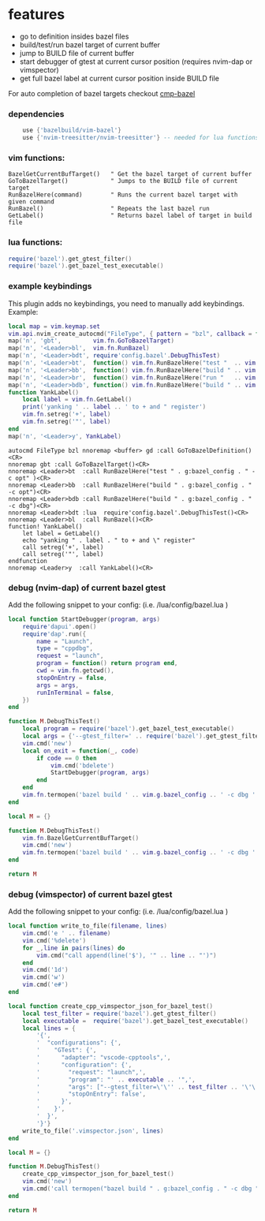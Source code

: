 # features
 - go to definition insides bazel files
 - build/test/run bazel target of current buffer
 - jump to BUILD file of current buffer
 - start debugger of gtest at current cursor position (requires nvim-dap or vimspector)
 - get full bazel label at current cursor position inside BUILD file
 
 For auto completion of bazel targets checkout [cmp-bazel](https://github.com/alexander-born/cmp-bazel)

### dependencies
```lua
    use {'bazelbuild/vim-bazel'}
    use {'nvim-treesitter/nvim-treesitter'} -- needed for lua functions (debugging bazel gtests)
```


### vim functions:
```viml
BazelGetCurrentBufTarget()   " Get the bazel target of current buffer
GoToBazelTarget()            " Jumps to the BUILD file of current target
RunBazelHere(command)        " Runs the current bazel target with given command
RunBazel()                   " Repeats the last bazel run
GetLabel()                   " Returns bazel label of target in build file
```

### lua functions:
```lua
require('bazel').get_gtest_filter()
require('bazel').get_bazel_test_executable()
```

### example keybindings
This plugin adds no keybindings, you need to manually add keybindings. Example:
```lua
local map = vim.keymap.set
vim.api.nvim_create_autocmd("FileType", { pattern = "bzl", callback = function() map('n', 'gd', vim.fn.GoToBazelDefinition, { buffer = 0 }) end })
map('n', 'gbt',         vim.fn.GoToBazelTarget)
map('n', '<Leader>bl',  vim.fn.RunBazel)
map('n', '<Leader>bdt', require'config.bazel'.DebugThisTest)
map('n', '<Leader>bt',  function() vim.fn.RunBazelHere("test "  .. vim.g.bazel_config .. " -c opt") end)
map('n', '<Leader>bb',  function() vim.fn.RunBazelHere("build " .. vim.g.bazel_config .. " -c opt") end)
map('n', '<Leader>br',  function() vim.fn.RunBazelHere("run "   .. vim.g.bazel_config .. " -c opt") end)
map('n', '<Leader>bdb', function() vim.fn.RunBazelHere("build " .. vim.g.bazel_config .. " -c dbg") end)
function YankLabel()
    local label = vim.fn.GetLabel()
    print('yanking ' .. label .. ' to + and " register')
    vim.fn.setreg('+', label)
    vim.fn.setreg('"', label)
end
map('n', '<Leader>y', YankLabel)
```

```viml
autocmd FileType bzl nnoremap <buffer> gd :call GoToBazelDefinition()<CR>
nnoremap gbt :call GoToBazelTarget()<CR>
nnoremap <Leader>bt  :call RunBazelHere("test " . g:bazel_config . " -c opt" )<CR>
nnoremap <Leader>bb  :call RunBazelHere("build " . g:bazel_config . " -c opt")<CR>
nnoremap <Leader>bdb :call RunBazelHere("build " . g:bazel_config . " -c dbg")<CR>
nnoremap <Leader>bdt :lua  require'config.bazel'.DebugThisTest()<CR>
nnoremap <Leader>bl  :call RunBazel()<CR>
function! YankLabel()
    let label = GetLabel()
    echo "yanking " . label . " to + and \" register"
    call setreg('+', label)
    call setreg('"', label)
endfunction
nnoremap <Leader>y  :call YankLabel()<CR>

```

### debug (nvim-dap) of current bazel gtest
Add the following snippet to your config: (i.e. /lua/config/bazel.lua )

```lua
local function StartDebugger(program, args)
    require'dapui'.open()
    require'dap'.run({
        name = "Launch",
        type = "cppdbg",
        request = "launch",
        program = function() return program end,
        cwd = vim.fn.getcwd(),
        stopOnEntry = false,
        args = args,
        runInTerminal = false,
    })
end

function M.DebugThisTest()
    local program = require('bazel').get_bazel_test_executable()
    local args = {'--gtest_filter=' .. require('bazel').get_gtest_filter()}
    vim.cmd('new')
    local on_exit = function(_, code)
        if code == 0 then
            vim.cmd('bdelete')
            StartDebugger(program, args)
        end
    end
    vim.fn.termopen('bazel build ' .. vim.g.bazel_config .. ' -c dbg ' .. vim.g.current_bazel_target, {on_exit = on_exit})
end

local M = {}

function M.DebugThisTest()
    vim.fn.BazelGetCurrentBufTarget()
    vim.cmd('new')
    vim.fn.termopen('bazel build ' .. vim.g.bazel_config .. ' -c dbg ' .. vim.g.current_bazel_target, {on_exit = StartDebugger })
end

return M
```

### debug (vimspector) of current bazel gtest

Add the following snippet to your config: (i.e. /lua/config/bazel.lua )

```lua
local function write_to_file(filename, lines)
    vim.cmd('e ' .. filename)
    vim.cmd('%delete')
    for _,line in pairs(lines) do
        vim.cmd("call append(line('$'), '" .. line .. "')")
    end
    vim.cmd('1d')
    vim.cmd('w')
    vim.cmd('e#')
end

local function create_cpp_vimspector_json_for_bazel_test()
    local test_filter = require('bazel').get_gtest_filter()
    local executable =  require('bazel').get_bazel_test_executable()
    local lines = {
        '{',
        '  "configurations": {',
        '    "GTest": {',
        '      "adapter": "vscode-cpptools",',
        '      "configuration": {',
        '        "request": "launch",',
        '        "program": "' .. executable .. '",',
        '        "args": ["--gtest_filter=\'\'' .. test_filter .. '\'\'"],',
        '        "stopOnEntry": false',
        '      }',
        '    }',
        '  }',
        '}'}
    write_to_file('.vimspector.json', lines)
end

local M = {}

function M.DebugThisTest()
    create_cpp_vimspector_json_for_bazel_test()
    vim.cmd('new')
    vim.cmd('call termopen("bazel build " . g:bazel_config . " -c dbg " . g:current_bazel_target, {"on_exit": "StartVimspector"})')
end

return M
```
